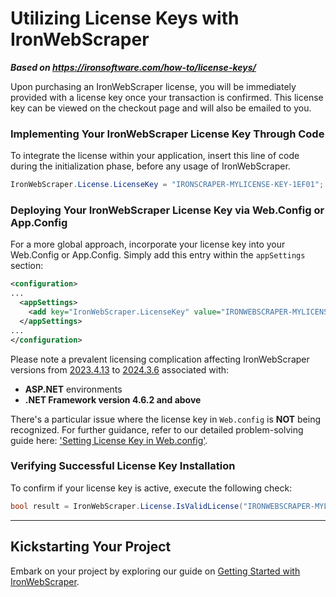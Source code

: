 # Utilizing License Keys with IronWebScraper

***Based on <https://ironsoftware.com/how-to/license-keys/>***


Upon purchasing an IronWebScraper license, you will be immediately provided with a license key once your transaction is confirmed.
This license key can be viewed on the checkout page and will also be emailed to you.

### Implementing Your IronWebScraper License Key Through Code

To integrate the license within your application, insert this line of code during the initialization phase, before any usage of IronWebScraper.

```cs
IronWebScraper.License.LicenseKey = "IRONSCRAPER-MYLICENSE-KEY-1EF01";
```

### Deploying Your IronWebScraper License Key via Web.Config or App.Config

For a more global approach, incorporate your license key into your Web.Config or App.Config. Simply add this entry within the `appSettings` section:

```xml
<configuration>
...
  <appSettings>
    <add key="IronWebScraper.LicenseKey" value="IRONWEBSCRAPER-MYLICENSE-KEY-1EF01"/>
  </appSettings>
...
</configuration>
```

Please note a prevalent licensing complication affecting IronWebScraper versions from [2023.4.13](https://www.nuget.org/packages/IronWebScraper/2023.4.13) to [2024.3.6](https://www.nuget.org/packages/IronWebScraper/2024.3.6) associated with:
- **ASP.NET** environments
- **.NET Framework version 4.6.2 and above**

There's a particular issue where the license key in `Web.config` is **NOT** being recognized. For further guidance, refer to our detailed problem-solving guide here: ['Setting License Key in Web.config'](https://ironsoftware.com/csharp/webscraper/troubleshooting/license-key-web.config/).

### Verifying Successful License Key Installation

To confirm if your license key is active, execute the following check:

```cs
bool result = IronWebScraper.License.IsValidLicense("IRONWEBSCRAPER-MYLICENSE-KEY-1EF01");
```

<hr class="separator">

## Kickstarting Your Project

Embark on your project by exploring our guide on [Getting Started with IronWebScraper](https://ironsoftware.com/csharp/webscraper/docs/).